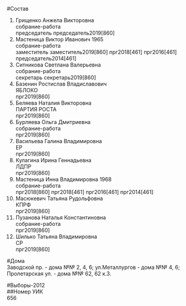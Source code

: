 #Состав  
1. Грищенко Анжела Викторовна  
    собрание-работа  
    председатель председатель2019[860]  
2. Мастеница Виктор Иванович 1965  
    собрание-работа  
    заместитель заместитель2019[860] прг2018[461] прг2016[461] председатель2014[461]  
3. Ситникова Светлана Валерьевна  
    собрание-работа  
    секретарь секретарь2019[860]  
4. Базенин Ростислав Владиславович  
    ЯБЛОКО  
    прг2019[860]  
5. Беляева Наталия Викторовна  
    ПАРТИЯ РОСТА  
    прг2019[860]  
6. Бурляева Ольга Дмитриевна  
    собрание-работа  
    прг2019[860]  
7. Васильева Галина Владимировна  
    ЕР  
    прг2019[860]  
8. Кулагина Ирина Геннадьевна  
    ЛДПР  
    прг2019[860]  
9. Мастеница Инна Владимировна 1968  
    собрание-работа  
    прг2018[860] прг2018[461] прг2016[461] прг2014[461]  
10. Масюкевич Татьяна Рудольфовна  
    КПРФ  
    прг2019[860]  
11. Пузанова Наталья Константиновна  
    собрание-работа  
    прг2019[860]  
12. Шилько Татьяна Владимировна  
    СР  
    прг2019[860]  
  
#Дома  
Заводской пр. - дома №№ 2, 4, 6; ул.Металлургов - дома №№ 4, 6; Пролетарская ул. - дома №№ 62, 62 к.З.  
  
#Выборы-2012  
##Номер УИК  
656  
